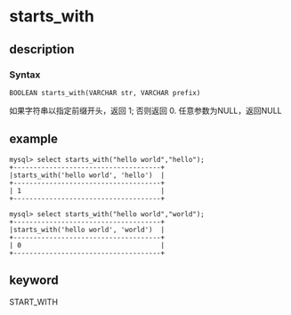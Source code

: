 # starts_with

## description

### Syntax

`BOOLEAN starts_with(VARCHAR str, VARCHAR prefix)`

如果字符串以指定前缀开头，返回 1; 否则返回 0. 任意参数为NULL，返回NULL

## example

```Plain Text
mysql> select starts_with("hello world","hello");
+-------------------------------------+
|starts_with('hello world', 'hello')  |
+-------------------------------------+
| 1                                   |
+-------------------------------------+

mysql> select starts_with("hello world","world");
+-------------------------------------+
|starts_with('hello world', 'world')  |
+-------------------------------------+
| 0                                   |
+-------------------------------------+
```

## keyword

START_WITH
